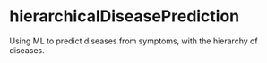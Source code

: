 # hierarchicalDiseasePrediction
Using ML to predict diseases from symptoms, with the hierarchy of diseases.
